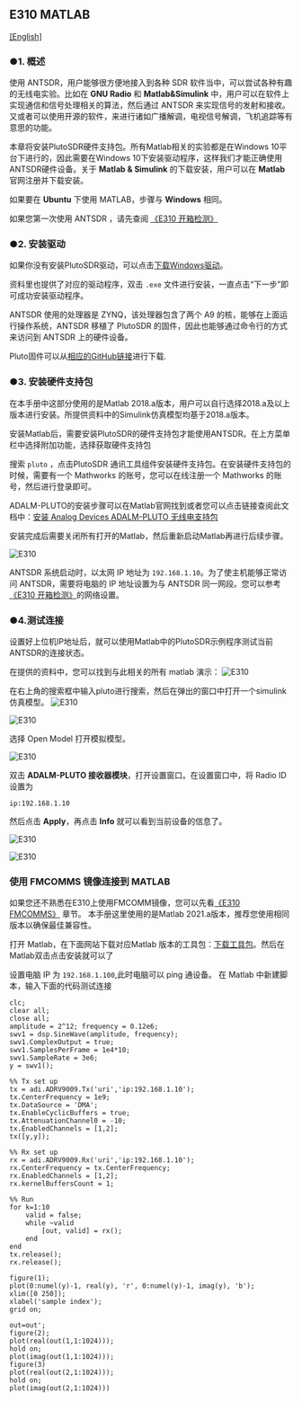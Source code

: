 ## E310 MATLAB 

[[English]](../../../../device_and_usage_manual/ANTSDR_E_Series_Module/ANTSDR_E310_Reference_Manual/AntsdrE310_matlab.html)

### ●1. 概述

使用 ANTSDR，用户能够很方便地接入到各种 SDR 软件当中，可以尝试各种有趣的无线电实验。比如在 **GNU Radio** 和 **Matlab&Simulink** 中，用户可以在软件上实现通信和信号处理相关的算法，然后通过 ANTSDR 来实现信号的发射和接收。又或者可以使用开源的软件，来进行诸如广播解调，电视信号解调，飞机追踪等有意思的功能。

本章将安装PlutoSDR硬件支持包。所有Matlab相关的实验都是在Windows 10平台下进行的，因此需要在Windows 10下安装驱动程序，这样我们才能正确使用ANTSDR硬件设备。关于 **Matlab & Simulink** 的下载安装，用户可以在 **Matlab** 官网注册并下载安装。

如果要在 **Ubuntu** 下使用 MATLAB，步骤与 **Windows** 相同。

如果您第一次使用 ANTSDR ，请先查阅 [《E310 开箱检测》](./AntsdrE310_Unpacking_examination_cn.md)

### ●2. 安装驱动

如果你没有安装PlutoSDR驱动，可以点击[下载Windows驱动](https://wiki.analog.com/university/tools/pluto/drivers/windows)。

资料里也提供了对应的驱动程序，双击 `.exe` 文件进行安装，一直点击“下一步”即可成功安装驱动程序。

ANTSDR 使用的处理器是 ZYNQ，该处理器包含了两个 A9 的核，能够在上面运行操作系统，ANTSDR 移植了 PlutoSDR 的固件，因此也能够通过命令行的方式来访问到 ANTSDR 上的硬件设备。

Pluto固件可以从[相应的GitHub链接](https://github.com/MicroPhase/antsdr-fw-patch/releases)进行下载.

### ●3. 安装硬件支持包

在本手册中这部分使用的是Matlab 2018.a版本，用户可以自行选择2018.a及以上版本进行安装。所提供资料中的Simulink仿真模型均基于2018.a版本。

安装Matlab后，需要安装PlutoSDR的硬件支持包才能使用ANTSDR。在上方菜单栏中选择附加功能，选择获取硬件支持包

搜索 `pluto` ，点击PlutoSDR 通讯工具组件安装硬件支持包。在安装硬件支持包的时候，需要有一个 Mathworks 的账号，您可以在线注册一个 Mathworks 的账号，然后进行登录即可。

ADALM-PLUTO的安装步骤可以在Matlab官网找到或者您可以点击链接查阅此文档中：[安装 Analog Devices ADALM-PLUTO 无线电支持包](https://ww2.mathworks.cn/help/comm/plutoradio/ug/install-support-package-for-pluto-radio.html)

安装完成后需要关闭所有打开的Matlab，然后重新启动Matlab再进行后续步骤。

![E310](./ANTSDR_E310_Reference_Manual.assets/E310_connect_.png)

ANTSDR 系统启动时，以太网 IP 地址为 `192.168.1.10`。为了使主机能够正常访问 ANTSDR，需要将电脑的 IP 地址设置为与 ANTSDR 同一网段。您可以参考 [《E310 开箱检测》](./AntsdrE310_Unpacking_examination_cn.md)的网络设置。


### ●4.测试连接

设置好上位机IP地址后，就可以使用Matlab中的PlutoSDR示例程序测试当前ANTSDR的连接状态。

在提供的资料中，您可以找到与此相关的所有 matlab 演示：
![E310](./ANTSDR_E310_Reference_Manual.assets/matlab_all_demo.png)

在右上角的搜索框中输入pluto进行搜索，然后在弹出的窗口中打开一个simulink仿真模型。
![E310](./ANTSDR_E310_Reference_Manual.assets/matlab_pluto.png)

![E310](./ANTSDR_E310_Reference_Manual.assets/matlab_pluto_demo.png)

选择 Open Model 打开模拟模型。

![E310](./ANTSDR_E310_Reference_Manual.assets/matlab_ADALM-PLUTO.png)

双击 **ADALM-PLUTO 接收器模块**，打开设置窗口。在设置窗口中，将 Radio ID 设置为

```
ip:192.168.1.10
```

然后点击 **Apply**，再点击 **Info** 就可以看到当前设备的信息了。

![E310](./ANTSDR_E310_Reference_Manual.assets/matlab_demo_infoip.png)

![E310](./ANTSDR_E310_Reference_Manual.assets/matlab_demo_info.png)

### 使用 FMCOMMS 镜像连接到 MATLAB

如果您还不熟悉在E310上使用FMCOMM镜像，您可以先看[《E310 FMCOMMS》](./AntsdrE310_fmcomms_cn.md) 章节。
本手册这里使用的是Matlab 2021.a版本，推荐您使用相同版本以确保最佳兼容性。

打开 Matlab，在下面网站下载对应Matlab 版本的工具包：[下载工具包](https://github.com/analogdevicesinc/TransceiverToolbox/releases)。然后在Matlab双击点击安装就可以了

设置电脑 IP 为 `192.168.1.100`,此时电脑可以 ping 通设备。
在 Matlab 中新建脚本，输入下面的代码测试连接
```
clc;
clear all;
close all;
amplitude = 2^12; frequency = 0.12e6;
swv1 = dsp.SineWave(amplitude, frequency);
swv1.ComplexOutput = true;
swv1.SamplesPerFrame = 1e4*10;
swv1.SampleRate = 3e6;
y = swv1();

%% Tx set up
tx = adi.ADRV9009.Tx('uri','ip:192.168.1.10');
tx.CenterFrequency = 1e9;
tx.DataSource = 'DMA';
tx.EnableCyclicBuffers = true;
tx.AttenuationChannel0 = -10;
tx.EnabledChannels = [1,2];
tx([y,y]);

%% Rx set up
rx = adi.ADRV9009.Rx('uri','ip:192.168.1.10');
rx.CenterFrequency = tx.CenterFrequency;
rx.EnabledChannels = [1,2];
rx.kernelBuffersCount = 1;

%% Run
for k=1:10
    valid = false;
    while ~valid
        [out, valid] = rx();
    end
end
tx.release();
rx.release();

figure(1); 
plot(0:numel(y)-1, real(y), 'r', 0:numel(y)-1, imag(y), 'b'); 
xlim([0 250]); 
xlabel('sample index'); 
grid on;

out=out';
figure(2); 
plot(real(out(1,1:1024)));
hold on;
plot(imag(out(1,1:1024)));
figure(3) 
plot(real(out(2,1:1024)));
hold on;
plot(imag(out(2,1:1024)))
```